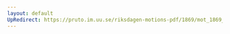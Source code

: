 ```yaml
---
layout: default
UpRedirect: https://pruto.im.uu.se/riksdagen-motions-pdf/1869/mot_1869__ak__113.pdf
---
```

